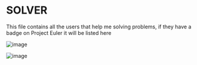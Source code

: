 SOLVER
=====

This file contains all the users that help me solving problems, if they have a badge on Project Euler it will be listed here

![image](http://projecteuler.net/profile/Ludo237.png)

![image](http://projecteuler.net/profile/Takeno.png)
